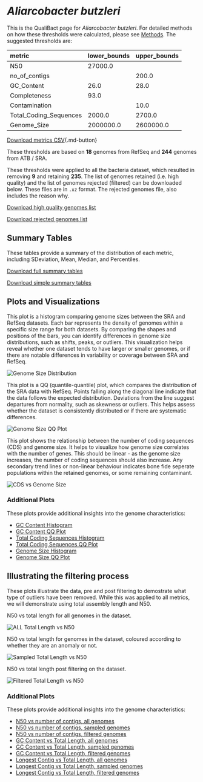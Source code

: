 # *Aliarcobacter butzleri*

This is the QualiBact page for *Aliarcobacter butzleri*. For detailed methods on how these thresholds were calculated, please see [Methods](../../methods.md).
The suggested thresholds are: 

| metric                 | lower_bounds   | upper_bounds   |
|:-----------------------|:---------------|:---------------|
| N50                    | 27000.0        |                |
| no_of_contigs          |                | 200.0          |
| GC_Content             | 26.0           | 28.0           |
| Completeness           | 93.0           |                |
| Contamination          |                | 10.0           |
| Total_Coding_Sequences | 2000.0         | 2700.0         |
| Genome_Size            | 2000000.0      | 2600000.0      |

[Download metrics CSV](Aliarcobacter_butzleri_metrics.csv){.md-button}


These thresholds are based on **18** genomes from RefSeq and **244** genomes from ATB / SRA.

These thresholds were applied to all the bacteria dataset, which resulted in removing **9** and retaining **235**.
The list of genomes retained (i.e. high quality) and the list of genomes rejected (filtered) can be downloaded below. These files are in `.xz` format. The rejected genomes file, also includes the reason why.

[Download high quality genomes list](Aliarcobacter_butzleri_high_quality_genomes.csv.xz)


[Download rejected genomes list](Aliarcobacter_butzleri_filtered_out_genomes.csv.xz)



## Summary Tables
These tables provide a summary of the distribution of each metric, including SDeviation, Mean, Median, and Percentiles.

[Download full summary tables](summary.csv)

[Download simple summary tables](selected_summary.csv)

## Plots and Visualizations

This plot is a histogram comparing genome sizes between the SRA and RefSeq datasets. Each bar represents the density of genomes within a specific size range for both datasets. By comparing the shapes and positions of the bars, you can identify differences in genome size distributions, such as shifts, peaks, or outliers. This visualization helps reveal whether one dataset tends to have larger or smaller genomes, or if there are notable differences in variability or coverage between SRA and RefSeq.

![Genome Size Distribution](Genome_Size_refseq_histogram_kde.png)

This plot is a QQ (quantile-quantile) plot, which compares the distribution of the SRA data with RefSeq. Points falling along the diagonal line indicate that the data follows the expected distribution. Deviations from the line suggest departures from normality, such as skewness or outliers. This helps assess whether the dataset is consistently distributed or if there are systematic differences.

![Genome Size QQ Plot](Genome_Size_refseq_qqplot.png)

This plot shows the relationship between the number of coding sequences (CDS) and genome size. It helps to visualize how genome size correlates with the number of genes. This should be linear - as the genome size increases, the number of coding sequences should also increase. Any secondary trend lines or non-linear behaviour indicates bone fide seperate populations within the retained genomes, or some remaining contaminant. 

![CDS vs Genome Size](Aliarcobacter_butzleri_CDS_vs_Genome_Size.png)

### Additional Plots

These plots provide additional insights into the genome characteristics:

- [GC Content Histogram](GC_Content_refseq_histogram_kde.png)
- [GC Content QQ Plot](GC_Content_refseq_qqplot.png)
- [Total Coding Sequences Histogram](Total_Coding_Sequences_refseq_histogram_kde.png)
- [Total Coding Sequences QQ Plot](Total_Coding_Sequences_refseq_qqplot.png)
- [Genome Size Histogram](Genome_Size_refseq_histogram_kde.png)
- [Genome Size QQ Plot](Genome_Size_refseq_qqplot.png)
## Illustrating the filtering process
These plots illustrate the data, pre and post filtering to demostrate what type of outliers have been removed. While this was applied to all metrics, we will demonstrate using total assembly length and N50.

N50 vs total length for all genomes in the dataset.

![ALL Total Length vs N50](Aliarcobacter_butzleri_all_total_length_N50.png)

N50 vs total length for genomes in the dataset, coloured according to whether they are an anomaly or not.

![Sampled Total Length vs N50](Aliarcobacter_butzleri_sample_total_length_N50.png)

N50 vs total length post filtering on the dataset.

![Filtered Total Length vs N50](Aliarcobacter_butzleri_filt_total_length_N50.png)

### Additional Plots

These plots provide additional insights into the genome characteristics:

- [N50 vs number of contigs, all genomes](Aliarcobacter_butzleri_all_N50_number.png)
- [N50 vs number of contigs, sampled genomes](Aliarcobacter_butzleri_sample_N50_number.png)
- [N50 vs number of contigs, filtered genomes](Aliarcobacter_butzleri_filt_N50_number.png)
- [GC Content vs Total Length, all genomes](Aliarcobacter_butzleri_all_total_length_GC_Content.png)
- [GC Content vs Total Length, sampled genomes](Aliarcobacter_butzleri_sample_total_length_GC_Content.png)
- [GC Content vs Total Length, filtered genomes](Aliarcobacter_butzleri_filt_total_length_GC_Content.png)
- [Longest Contig vs Total Length, all genomes](Aliarcobacter_butzleri_all_total_length_longest.png)
- [Longest Contig vs Total Length, sampled genomes](Aliarcobacter_butzleri_sample_total_length_longest.png)
- [Longest Contig vs Total Length, filtered genomes](Aliarcobacter_butzleri_filt_total_length_longest.png)
